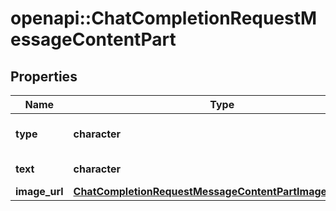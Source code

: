 # openapi::ChatCompletionRequestMessageContentPart


## Properties
Name | Type | Description | Notes
------------ | ------------- | ------------- | -------------
**type** | **character** | The type of the content part. | [Enum: [text, image_url]] 
**text** | **character** | The text content. | 
**image_url** | [**ChatCompletionRequestMessageContentPartImageImageUrl**](ChatCompletionRequestMessageContentPartImage_image_url.md) |  | 


